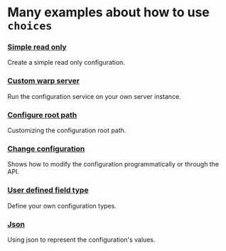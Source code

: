 # Many examples about how to use `choices`

### [Simple read only](simple_readonly.rs)

Create a simple read only configuration.

### [Custom warp server](custom_warp_server.rs)

Run the configuration service on your own server instance.

### [Configure root path](configure_root_path.rs)

Customizing the configuration root path.

### [Change configuration](change_config.rs)

Shows how to modify the configuration programmatically or through the API.

### [User defined field type](user_type.rs) 

Define your own configuration types.

### [Json](json.rs)

Using json to represent the configuration's values.
